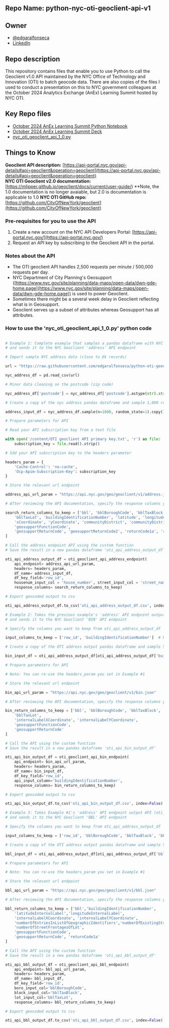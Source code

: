 

## Repo Name: python-nyc-oti-geoclient-api-v1

## Owner

- [@edgaralfonseca](https://github.com/edgaralfonseca)
- [LinkedIn](https://www.linkedin.com/in/edgar-alfonseca/)

## Repo description

This repository contains files that enable you to use Python to call the Geoclient v1.0 API maintained by the NYC Office of Technology and Innovation (OTI) to batch geocode data. There are also copies of the files I used to conduct a presentation on this to NYC government colleagues at the October 2024 Analytics Exchange (AnEx) Learning Summit hosted by NYC OTI.

## Key Repo files

- [October 2024 AnEx Learning Summit Python Notebook](https://github.com/edgaralfonseca/python-nyc-oti-geoclient-api-v1/blob/main/Oct_2024_AnEx_Learning_Summit_Notebook.ipynb)
- [October 2024 AnEx Learning Summit Deck](https://github.com/edgaralfonseca/python-nyc-oti-geoclient-api-v1/blob/main/Edgar%20AnEx%20Oct%202024%20Learning%20Summit%20Deck.pdf)
- [nyc_oti_geoclient_api_1_0.py](https://raw.githubusercontent.com/edgaralfonseca/python-nyc-oti-geoclient-api-v1/main/nyc_oti_geoclient_api_1_0.py)

## Things to Know

**Geoclient API description:** [https://api-portal.nyc.gov/api-details#api=geoclient&operation=geoclient](https://api-portal.nyc.gov/api-details#api=geoclient&operation=geoclient)  
**NYC OTI Geoclient v2.0 documentation:** [https://mlipper.github.io/geoclient/docs/current/user-guide/)
**Note, the 1.0 documentation is no longer avaiable, but 2.0 is documentation is applicable to 1.0
**NYC OTI GitHub repo:** [https://github.com/CityOfNewYork/geoclient](https://github.com/CityOfNewYork/geoclient)

### Pre-requisites for you to use the API

1. Create a new account on the NYC API Developers Portal: [https://api-portal.nyc.gov/](https://api-portal.nyc.gov/)
2. Request an API key by subscribing to the Geoclient API in the portal.

### Notes about the API

- The OTI geoclient API handles 2,500 requests per minute / 500,000 requests per day.
- NYC Department of City Planning's Geosupport ([https://www.nyc.gov/site/planning/data-maps/open-data/dwn-gde-home.page](https://www.nyc.gov/site/planning/data-maps/open-data/dwn-gde-home.page)) is used to power Geoclient.
- Sometimes there might be a several week delay in Geoclient reflecting what is in Geosupport.
- Geoclient serves up a subset of attributes whereas Geosupport has all attributes.

### How to use the 'nyc_oti_geoclient_api_1_0.py' python code

```python

# Example 1: Complete example that samples a pandas dataframe with NYC addresses
# and sends it to the NYC Geoclient 'address' API endpoint

# Import sample NYC address data (close to 6k records)

url = "https://raw.githubusercontent.com/edgaralfonseca/python-oti-geoclient-api-v1/main/nyc_sample_almost_6k_addresses.csv"

nyc_address_df = pd.read_csv(url)

# Minor data cleaning on the postcode (zip code)

nyc_address_df['postcode'] = nyc_address_df['postcode'].astype(str).str[:5]

# Create a copy of the nyc address pandas dataframe and sample 1,000 records

address_input_df = nyc_address_df.sample(n=1000, random_state=1).copy()

# Prepare parameters for API

# Read your API subscription key from a text file

with open('/content/OTI geoclient API primary key.txt', 'r') as file:
    subscription_key = file.read().strip()

# Sdd your API subscription key to the headers parameter

headers_param = {
    'Cache-Control': 'no-cache',
    'Ocp-Apim-Subscription-Key': subscription_key
}

# Store the relevant url endpoint 

address_api_url_param = "https://api.nyc.gov/geo/geoclient/v1/address.json"

# After reviewing the API documentation, specify the response columns you are interested in keeping

search_return_columns_to_keep = ['bbl', 'bblBoroughCode', 'bblTaxBlock',
    'bblTaxLot', 'buildingIdentificationNumber', 'latitude', 'longitude',
    'xCoordinate', 'yCoordinate', 'communityDistrict', 'communityDistrictNumber',
    'geosupportFunctionCode',
    'geosupportReturnCode', 'geosupportReturnCode2', 'returnCode1a', 'returnCode1e'
]

# Call the address endpoint API using the custom function
# Save the result in a new pandas dataframe 'oti_api_address_output_df'

oti_api_address_output_df = oti_geoclient_api_address_endpoint(
    api_endpoint= address_api_url_param,
    headers= headers_param,
    df_name= address_input_df,
    df_key_field='row_id',
    housenum_input_col = 'house_number', street_input_col = 'street_name' , boro_input_col= 'borough' , zip_input_col= 'postcode',
    response_columns= search_return_columns_to_keep)

# Export geocoded output to csv

oti_api_address_output_df.to_csv('oti_api_address_output_df.csv', index=False)

# Example 2: Takes the previous example's 'address' API endpoint output (oti_api_address_output_df)
# and sends it to the NYC Geoclient 'BIN' API endpoint

# Specify the columns you want to keep from oti_api_address_output_df

input_columns_to_keep = ['row_id', 'buildingIdentificationNumber']  # Replace with the columns you want to keep

# Create a copy of the OTI address output pandas dataframe and sample 500 records

bin_input_df = oti_api_address_output_df[oti_api_address_output_df['buildingIdentificationNumber'].notna()][input_columns_to_keep].sample(n=500, random_state=1).copy()

# Prepare parameters for API

# Note: You can re-use the headers_param you set in Example #1

# Store the relevant url endpoint 

bin_api_url_param = "https://api.nyc.gov/geo/geoclient/v1/bin.json"

# After reviewing the API documentation, specify the response columns you are interested in keeping

bin_return_columns_to_keep = ['bbl', 'bblBoroughCode', 'bblTaxBlock',
    'bblTaxLot',
    'internalLabelXCoordinate', 'internalLabelYCoordinate',
    'geosupportFunctionCode',
    'geosupportReturnCode'
]

# Call the API using the custom function
# Save the result in a new pandas dataframe 'oti_api_bin_output_df'

oti_api_bin_output_df = oti_geoclient_api_bin_endpoint(
    api_endpoint= bin_api_url_param,
    headers= headers_param,
    df_name= bin_input_df,
    df_key_field='row_id',
    api_input_column='buildingIdentificationNumber',
    response_columns= bin_return_columns_to_keep)

# Export geocoded output to csv

oti_api_bin_output_df.to_csv('oti_api_bin_output_df.csv', index=False)

# Example 3: Takes Example #1's 'address' API endpoint output API (oti_api_address_output_df)
# and sends it to the NYC Geoclient 'BBL' API endpoint

# Specify the columns you want to keep from oti_api_address_output_df

input_columns_to_keep = ['row_id', 'bblBoroughCode', 'bblTaxBlock', 'bblTaxLot']  # Replace with the columns you want to keep

# Create a copy of the OTI address output pandas dataframe and sample 500 records

bbl_input_df = oti_api_address_output_df[oti_api_address_output_df['bblBoroughCode'].notna()][input_columns_to_keep].sample(n=500, random_state=1).copy()

# Prepare parameters for API

# Note: You can re-use the headers_param you set in Example #1

# Store the relevant url endpoint 

bbl_api_url_param = "https://api.nyc.gov/geo/geoclient/v1/bbl.json"

# After reviewing the API documentation, specify the response columns you are interested in keeping

bbl_return_columns_to_keep = ['bbl','buildingIdentificationNumber',
    'latitudeInternalLabel','longitudeInternalLabel',
    'internalLabelXCoordinate', 'internalLabelYCoordinate',
    'numberOfEntriesInListOfGeographicIdentifiers','numberOfExistingStructuresOnLot',
    'numberOfStreetFrontagesOfLot',
    'geosupportFunctionCode',
    'geosupportReturnCode', 'returnCode1a'
]

# Call the API using the custom function
# Save the result in a new pandas dataframe 'oti_api_bbl_output_df'

oti_api_bbl_output_df = oti_geoclient_api_bbl_endpoint(
    api_endpoint= bbl_api_url_param,
    headers= headers_param,
    df_name= bbl_input_df,
    df_key_field='row_id',
    boro_input_col='bblBoroughCode',
    block_input_col='bblTaxBlock',
    lot_input_col='bblTaxLot',
    response_columns= bbl_return_columns_to_keep)

# Export geocoded output to csv

oti_api_bbl_output_df.to_csv('oti_api_bbl_output_df.csv', index=False)

```

